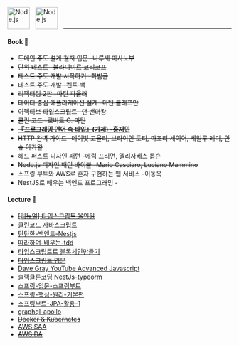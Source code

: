 


<img align="left" alt="Node.js" width="50px" src="https://cdn.jsdelivr.net/gh/devicons/devicon/icons/nodejs/nodejs-original.svg" style="padding-right:10px;" /><img align="left" alt="Node.js" width="50px" src="https://cdn.jsdelivr.net/gh/devicons/devicon/icons/nestjs/nestjs-plain.svg" style="padding-right:10px;" />

<br />
<br />

---


#### Book 📕

- ~~도메인 주도 설계 철저 입문 -나루세 마사노부~~
- ~~단위 테스트 -블라디미르 코리코프~~
- ~~테스트 주도 개발 시작하기 -최범균~~
- ~~테스트 주도 개발 -켄트 백~~
- ~~리팩터링 2판 -마틴 파울러~~
- ~~데이터 중심 애플리케이션 설계 -마틴 클레프만~~
- ~~이펙티브 타입스크립트 -댄 밴더캄~~
- ~~클린 코드 -로버트 C. 마틴~~
- ~~[****『프로그래밍 언어 속 타입』(가제) -홍재민****](https://blog.hjaem.info/2)~~
- ~~HTTP 완벽 가이드 -데이빗 고울리, 브라이언 토티, 마조리 세이어, 세일루 레디, 안슈 아가왈~~
- 헤드 퍼스트 디자인 패턴 -에릭 프리먼, 엘리자베스 롭슨
- ~~Node.js 디자인 패턴 바이블 -Mario Casciaro, Luciano Mammino~~
- 스프링 부트와 AWS로 혼자 구현하는 웹 서비스 -이동욱
- NestJS로 배우는 백엔드 프로그래밍 - 

#### Lecture :pray:

- ~~[[리뉴얼] 타입스크립트 올인원](https://www.inflearn.com/course/%ED%83%80%EC%9E%85%EC%8A%A4%ED%81%AC%EB%A6%BD%ED%8A%B8-%EC%98%AC%EC%9D%B8%EC%9B%90-1)~~
- [클린코드 자바스크립트](https://www.udemy.com/share/105zfE3@ksI6nVUsto7E9l8zzSofqpE0vrb4RXPEk_1K5qdambY0DWKMvLBOALnYoPdo4LwN3w==/)
- [탄탄한-백엔드-Nestjs](https://www.inflearn.com/course/%ED%83%84%ED%83%84%ED%95%9C-%EB%B0%B1%EC%97%94%EB%93%9C-%EB%84%A4%EC%8A%A4%ED%8A%B8/dashboard)
- [따라하며-배우는-tdd](https://www.inflearn.com/course/%EB%94%B0%EB%9D%BC%ED%95%98%EB%A9%B0-%EB%B0%B0%EC%9A%B0%EB%8A%94-tdd/dashboard)
- [타입스크립트로 블록체인만들기](https://nomadcoders.co/typescript-for-beginners)
- ~~[타입스크립트 입문](https://www.udemy.com/share/106xlY3@-3rq1UAtTxy71-ZADPpmUQ9CRRELWKIWWTPFl11eeqnL6Qa0Z3w8ddXQsv7EOw7dGA==/)~~
- [Dave Gray YouTube Advanced Javascript](https://www.youtube.com/playlist?list=PL0Zuz27SZ-6N3bG4YZhkrCL3ZmDcLTuGd)
- [슬랙클론코딩 NestJs-typeorm](https://www.inflearn.com/course/%EC%8A%AC%EB%9E%99%ED%81%B4%EB%A1%A0%EC%BD%94%EB%94%A9-%EB%B0%B1%EC%97%94%EB%93%9C/dashboard)
- [스프링-입문-스프링부트](https://www.inflearn.com/course/%EC%8A%A4%ED%94%84%EB%A7%81-%EC%9E%85%EB%AC%B8-%EC%8A%A4%ED%94%84%EB%A7%81%EB%B6%80%ED%8A%B8/dashboard)
- [스프링-핵심-원리-기본편](https://www.inflearn.com/course/%EC%8A%A4%ED%94%84%EB%A7%81-%ED%95%B5%EC%8B%AC-%EC%9B%90%EB%A6%AC-%EA%B8%B0%EB%B3%B8%ED%8E%B8)
- [스프링부트-JPA-활용-1](https://www.inflearn.com/course/%EC%8A%A4%ED%94%84%EB%A7%81%EB%B6%80%ED%8A%B8-JPA-%ED%99%9C%EC%9A%A9-1)
- [graphql-apollo](https://www.inflearn.com/course/%EC%96%84%ED%8C%8D%ED%95%9C-graphql-apollo/dashboard)
- ~~[Docker & Kubernetes](https://www.udemy.com/share/106b8i3@UifJCSLlNvTviEACe4ftWP5vJwG4tbsAI0dkl9S1bcnVikKtCyRY7X89XYcZ-CTlAw==/)~~
- ~~[AWS SAA](https://www.udemy.com/course/best-aws-certified-solutions-architect-associate/)~~
- ~~[AWS DA](https://www.udemy.com/course/best-aws-certified-developer-associate/)~~

